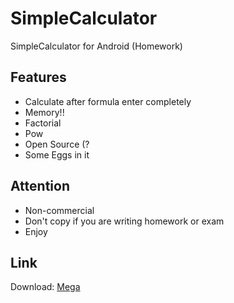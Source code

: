 # SimpleCalculator
SimpleCalculator for Android (Homework)

## Features
- Calculate after formula enter completely
- Memory!!
- Factorial
- Pow
- Open Source (?
- Some Eggs in it

## Attention
- Non-commercial
- Don't copy if you are writing homework or exam
- Enjoy

## Link
Download: [Mega]



[Mega]: https://mega.co.nz/#!bAoiUL5b!ny7snuJ7Ih_sopzkBhnhDuFWkdWxzWndaNbvGtA_UbA

